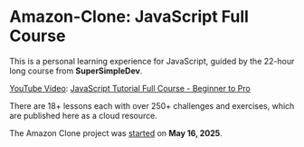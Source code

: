 # Amazon-Clone: JavaScript Full Course
This is a personal learning experience for JavaScript, guided by the 22-hour long course from **SuperSimpleDev**.

<u>YouTube Video</u>: [JavaScript Tutorial Full Course - Beginner to Pro](https://www.youtube.com/watch?v=EerdGm-ehJQ "JavaScript Tutorial Full Course - Beginner to Pro")

There are 18+ lessons each with over 250+ challenges and exercises, which are published here as a cloud resource.

The Amazon Clone project was <u>started</u> on **May 16, 2025**.
